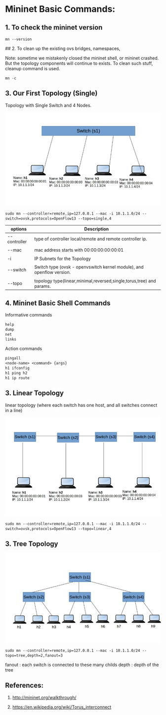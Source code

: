 Mininet Basic Commands:
=========================


## 1. To check the mininet version 


```
mn --version
```

## 2. To clean up the existing ovs bridges, namespaces,


Note: sometime we mistakenly closed the mininet shell, or mininet crashed. But the topology components will continue to exists. To clean such stuff, cleanup command is used.


```
mn -c
```


## 3. Our First Topology (Single)  


Topology with Single Switch and 4 Nodes.

![Alt text](imgs/topo1.png?raw=true "Single Topology")


```
sudo mn --controller=remote,ip=127.0.0.1 --mac -i 10.1.1.0/24 --switch=ovsk,protocols=OpenFlow13 --topo=single,4
```


|  options    |    Description                                                        |
|-------------|-----------------------------------------------------------------------|
|--controller | type of controller local/remote and remote controller ip.             |
|             |  																	  |
|--mac        | mac address starts with 00:00:00:00:00:01							  |
|             |																		  |
|-i           | IP Subnets for the Topology 										  |
|             |																		  |
|--switch     | Switch type (ovsk - openvswitch kernel module), and openflow version. |
|             |																		  |
|--topo       | topology type(linear,minimal,reversed,single,torus,tree) and params.  |



## 4. Mininet Basic Shell Commands


Informative commands

```
help
dump
net
links
```

Action commands
```
pingall
<node-name> <command> {args}
h1 ifconfig
h1 ping h2
h1 ip route
```

## 3. Linear Topology 

linear topology (where each switch has one host, and all switches connect in a line)


![Alt text](imgs/topo2.png?raw=true "Linear Topology")


```
sudo mn --controller=remote,ip=127.0.0.1 --mac -i 10.1.1.0/24 --switch=ovsk,protocols=OpenFlow13 --topo=linear,4
```



## 3. Tree Topology 


![Alt text](imgs/topo3.png?raw=true "Tree Topology")

```
sudo mn --controller=remote,ip=127.0.0.1 --mac -i 10.1.1.0/24 --topo=tree,depth=2,fanout=3

```


fanout : each switch is connected to these many childs
depth : depth of the tree



References:
--------------

1. http://mininet.org/walkthrough/

2. https://en.wikipedia.org/wiki/Torus_interconnect

